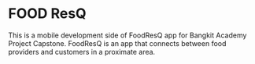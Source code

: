 # FOOD ResQ

This is a mobile development side of FoodResQ app for Bangkit Academy Project Capstone. FoodResQ is an app that connects between food providers and customers in a proximate area.

